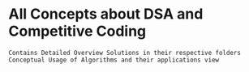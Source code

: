 # All Concepts about DSA and Competitive Coding
    Contains Detailed Overview Solutions in their respective folders
    Conceptual Usage of Algorithms and their applications view
    
